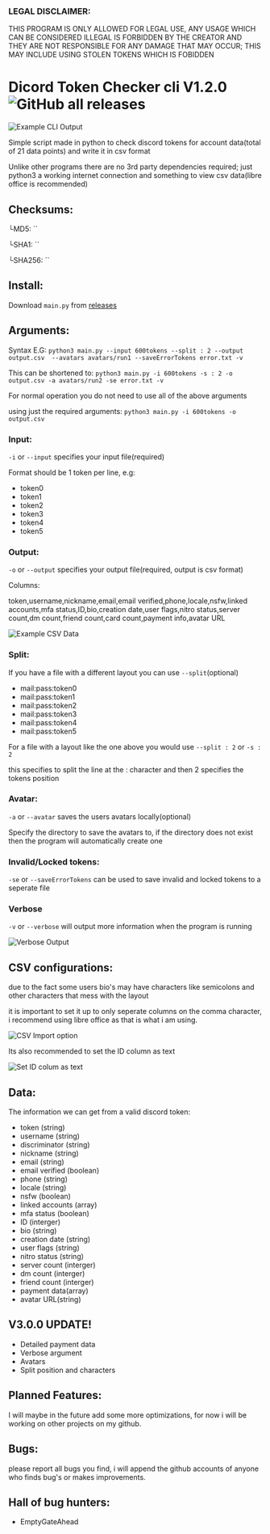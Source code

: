 ### LEGAL DISCLAIMER:
THIS PROGRAM IS ONLY ALLOWED FOR LEGAL USE, ANY USAGE WHICH CAN BE CONSIDERED ILLEGAL IS FORBIDDEN BY THE CREATOR AND THEY ARE NOT RESPONSIBLE FOR ANY DAMAGE THAT MAY OCCUR; THIS MAY INCLUDE USING STOLEN TOKENS WHICH IS FOBIDDEN

# Dicord Token Checker cli V1.2.0 ![GitHub all releases](https://img.shields.io/github/downloads/EmptyGateAhead/discordTokenCheckerCLI/total)
![Example CLI Output](pic/cli.png)

Simple script made in python to check discord tokens for account data(total of 21 data points) and write it in csv format

Unlike other programs there are no 3rd party dependencies required; just python3 a working internet connection and something to view csv data(libre office is recommended)

## Checksums:

└MD5: ``

└SHA1: ``

└SHA256: ``

## Install:
Download `main.py` from [releases](https://github.com/EmptyGateAhead/discordTokenCheckerCLI/releases)

## Arguments:
Syntax E.G: `python3 main.py --input 600tokens --split : 2 --output output.csv  --avatars avatars/run1 --saveErrorTokens error.txt -v`

This can be shortened to: `python3 main.py -i 600tokens -s : 2 -o output.csv -a avatars/run2 -se error.txt -v`

For normal operation you do not need to use all of the above arguments

using just the required arguments: `python3 main.py -i 600tokens -o output.csv`

### Input:

`-i` or `--input` specifies your input file(required)

Format should be 1 token per line, e.g:

- token0
- token1
- token2
- token3
- token4
- token5

### Output:

`-o` or `--output` specifies your output file(required, output is csv format)

Columns:

token,username,nickname,email,email verified,phone,locale,nsfw,linked accounts,mfa status,ID,bio,creation date,user flags,nitro status,server count,dm count,friend count,card count,payment info,avatar URL

![Example CSV Data](pic/csv.png)

### Split:

If you have a file with a different layout you can use `--split`(optional)

- mail:pass:token0
- mail:pass:token1
- mail:pass:token2
- mail:pass:token3
- mail:pass:token4
- mail:pass:token5

For a file with a layout like the one above you would use `--split : 2` or `-s : 2`

this specifies to split the line at the : character and then 2 specifies the tokens position

### Avatar:

`-a` or `--avatar` saves the users avatars locally(optional)

Specify the directory to save the avatars to, if the directory does not exist then the program will automatically create one

### Invalid/Locked tokens:

`-se` or `--saveErrorTokens` can be used to save invalid and locked tokens to a seperate file

### Verbose

`-v` or `--verbose` will output more information when the program is running

![Verbose Output](pic/verbose.png)

## CSV configurations:

due to the fact some users bio's may have characters like semicolons and other characters that mess with the layout

it is important to set it up to only seperate columns on the comma character, i recommend using libre office as that is what i am using.

![CSV Import option](pic/csvOptions.png)

Its also recommended to set the ID column as text

![Set ID colum as text](pic/idColumns.png)

## Data:
The information we can get from a valid discord token:

- token (string)
- username (string)
- discriminator (string)
- nickname (string)
- email (string)
- email verified (boolean)
- phone (string)
- locale (string)
- nsfw (boolean)
- linked accounts (array)
- mfa status (boolean)
- ID (interger)
- bio (string)
- creation date (string)
- user flags (string)
- nitro status (string)
- server count (interger)
- dm count (interger)
- friend count (interger)
- payment data(array)
- avatar URL(string)

## V3.0.0 UPDATE!
- Detailed payment data
- Verbose argument
- Avatars
- Split position and characters

## Planned Features:
I will maybe in the future add some more optimizations, for now i will be working on other projects on my github.

## Bugs:
please report all bugs you find, i will append the github accounts of anyone who finds bug's or makes improvements.

## Hall of bug hunters:
- EmptyGateAhead
